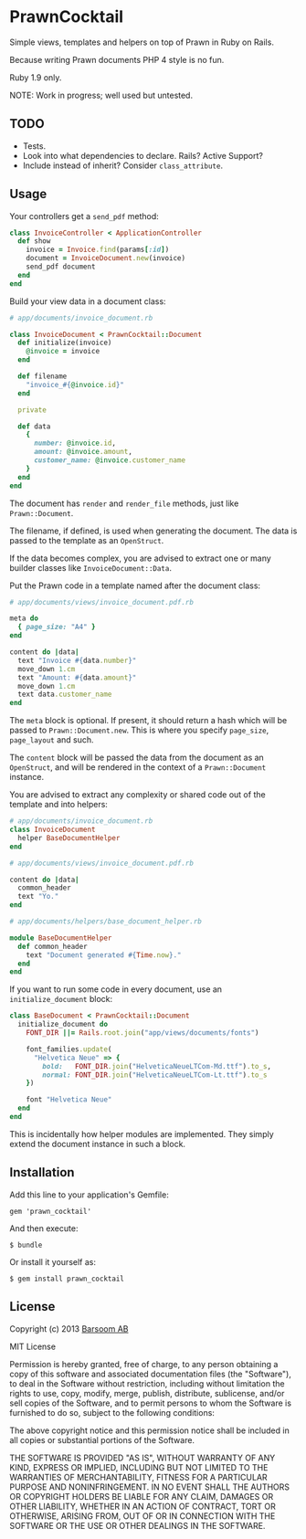 # PrawnCocktail

Simple views, templates and helpers on top of Prawn in Ruby on Rails.

Because writing Prawn documents PHP 4 style is no fun.

Ruby 1.9 only.

NOTE: Work in progress; well used but untested.

## TODO

* Tests.
* Look into what dependencies to declare. Rails? Active Support?
* Include instead of inherit? Consider `class_attribute`.

## Usage

Your controllers get a `send_pdf` method:

``` ruby
class InvoiceController < ApplicationController
  def show
    invoice = Invoice.find(params[:id])
    document = InvoiceDocument.new(invoice)
    send_pdf document
  end
end
```

Build your view data in a document class:

``` ruby
# app/documents/invoice_document.rb

class InvoiceDocument < PrawnCocktail::Document
  def initialize(invoice)
    @invoice = invoice
  end

  def filename
    "invoice_#{@invoice.id}"
  end

  private

  def data
    {
      number: @invoice.id,
      amount: @invoice.amount,
      customer_name: @invoice.customer_name
    }
  end
end
```

The document has `render` and `render_file` methods, just like `Prawn::Document`.

The filename, if defined, is used when generating the document. The data is passed to the template as an `OpenStruct`.

If the data becomes complex, you are advised to extract one or many builder classes like `InvoiceDocument::Data`.

Put the Prawn code in a template named after the document class:

``` ruby
# app/documents/views/invoice_document.pdf.rb

meta do
  { page_size: "A4" }
end

content do |data|
  text "Invoice #{data.number}"
  move_down 1.cm
  text "Amount: #{data.amount}"
  move_down 1.cm
  text data.customer_name
end
```

The `meta` block is optional. If present, it should return a hash which will be passed to `Prawn::Document.new`. This is where you specify `page_size`, `page_layout` and such.

The `content` block will be passed the data from the document as an `OpenStruct`, and will be rendered in the context of a `Prawn::Document` instance.

You are advised to extract any complexity or shared code out of the template and into helpers:

``` ruby
# app/documents/invoice_document.rb
class InvoiceDocument
  helper BaseDocumentHelper
end
```

``` ruby
# app/documents/views/invoice_document.pdf.rb

content do |data|
  common_header
  text "Yo."
end
```

``` ruby
# app/documents/helpers/base_document_helper.rb

module BaseDocumentHelper
  def common_header
    text "Document generated #{Time.now}."
  end
end
```

If you want to run some code in every document, use an `initialize_document` block:

``` ruby
class BaseDocument < PrawnCocktail::Document
  initialize_document do
    FONT_DIR ||= Rails.root.join("app/views/documents/fonts")

    font_families.update(
      "Helvetica Neue" => {
        bold:   FONT_DIR.join("HelveticaNeueLTCom-Md.ttf").to_s,
        normal: FONT_DIR.join("HelveticaNeueLTCom-Lt.ttf").to_s
    })

    font "Helvetica Neue"
  end
end
```

This is incidentally how helper modules are implemented. They simply extend the document instance in such a block.

## Installation

Add this line to your application's Gemfile:

    gem 'prawn_cocktail'

And then execute:

    $ bundle

Or install it yourself as:

    $ gem install prawn_cocktail

## License

Copyright (c) 2013 [Barsoom AB](http://barsoom.se)

MIT License

Permission is hereby granted, free of charge, to any person obtaining
a copy of this software and associated documentation files (the
"Software"), to deal in the Software without restriction, including
without limitation the rights to use, copy, modify, merge, publish,
distribute, sublicense, and/or sell copies of the Software, and to
permit persons to whom the Software is furnished to do so, subject to
the following conditions:

The above copyright notice and this permission notice shall be
included in all copies or substantial portions of the Software.

THE SOFTWARE IS PROVIDED "AS IS", WITHOUT WARRANTY OF ANY KIND,
EXPRESS OR IMPLIED, INCLUDING BUT NOT LIMITED TO THE WARRANTIES OF
MERCHANTABILITY, FITNESS FOR A PARTICULAR PURPOSE AND
NONINFRINGEMENT. IN NO EVENT SHALL THE AUTHORS OR COPYRIGHT HOLDERS BE
LIABLE FOR ANY CLAIM, DAMAGES OR OTHER LIABILITY, WHETHER IN AN ACTION
OF CONTRACT, TORT OR OTHERWISE, ARISING FROM, OUT OF OR IN CONNECTION
WITH THE SOFTWARE OR THE USE OR OTHER DEALINGS IN THE SOFTWARE.
